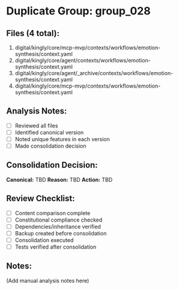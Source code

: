 # Duplicate Group: group_028

## Files (4 total):
1. digital/kingly/core/mcp-mvp/contexts/workflows/emotion-synthesis/context.yaml
2. digital/kingly/core/agent/contexts/workflows/emotion-synthesis/context.yaml
3. digital/kingly/core/agent/_archive/contexts/workflows/emotion-synthesis/context.yaml
4. digital/kingly/core/mcp-mvp/contexts/workflows/emotion-synthesis/context.yaml

## Analysis Notes:
- [ ] Reviewed all files
- [ ] Identified canonical version
- [ ] Noted unique features in each version
- [ ] Made consolidation decision

## Consolidation Decision:
**Canonical:** TBD
**Reason:** TBD
**Action:** TBD

## Review Checklist:
- [ ] Content comparison complete
- [ ] Constitutional compliance checked
- [ ] Dependencies/inheritance verified
- [ ] Backup created before consolidation
- [ ] Consolidation executed
- [ ] Tests verified after consolidation

## Notes:
(Add manual analysis notes here)
